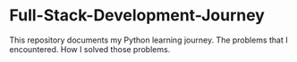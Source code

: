 # Full-Stack-Development-Journey
This repository documents my Python learning journey. The problems that I encountered. How I solved those problems.
